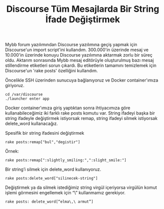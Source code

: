 ﻿---
layout: post
title: "Discourse Tüm Mesajlarda Bir String İfade Değiştirmek"
description: "Discourse rake posts özelliğini kullanarak tüm mesajlarda bir string ifadeyi değiştirmek"
keywords: "Discourse, Ruby"
tags: [Discourse]
---

Mybb forum yazılımından Discourse yazılımına geçiş yapmak için Discourse'un import script'ini kullandım. 300.000'in üzerinde mesaj ve 10.000'in üzerinde konuyu Discourse yazılımına aktarmak zorlu bir süreç oldu. Aktarım sonrasında Mybb mesaj editörüyle oluşturulmuş bazı mesaj stillendirme etiketleri sorun çıkardı. Bu etiketlerin tamamını temizlemek için Discourse'un 'rake posts' özelliğini kullandım. 

Öncelikle SSH üzerinden sunucuya bağlanıyoruz ve Docker container'ımıza giriyoruz.

    cd /var/discourse
    ./launcher enter app

Docker container'ımıza giriş yaptıktan sonra ihtiyacımıza göre kullanabileceğimiz iki farklı rake posts komutu var. String ifadeyi başka bir string ifadeyle değiştirmek istiyorsak remap, string ifadeyi silmek istiyorsak delete_word kullanacağız.

Spesifik bir string ifadesini değiştirmek

    rake posts:remap["bul","degistir"]

Örnek:

    rake posts:remap[":slightly_smiling:",":slight_smile:"]
    
Bir string’i silmek için delete_word kullanıyoruz.

	rake posts:delete_word["silinecek-string"]

Değiştirmek ya da silmek istediğimiz string virgül içeriyorsa virgülün komut işlemi görmesini engellemek için “\” kullanmamız gerekiyor.

	rake posts: delete_word[“elma\,\ armut”]

